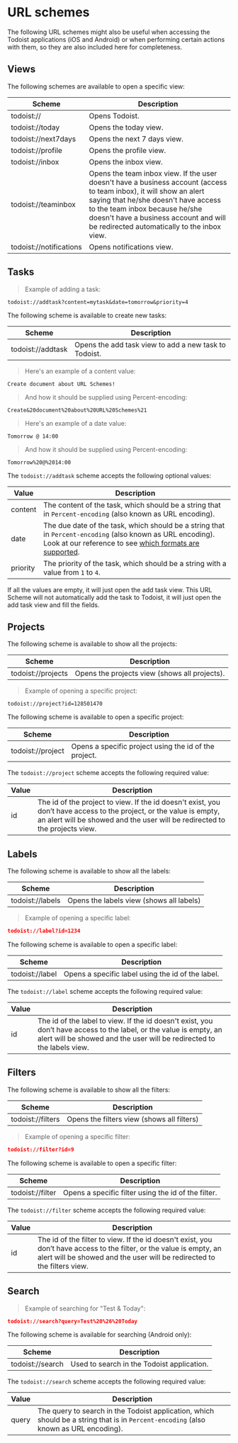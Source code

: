 # URL schemes

The following URL schemes might also be useful when accessing the Todoist applications (iOS and Android) or when performing certain actions with them, so they are also included here for completeness.

## Views

The following schemes are available to open a specific view:

Scheme | Description
------ | -----------
todoist:// | Opens Todoist.
todoist://today | Opens the today view.
todoist://next7days | Opens the next 7 days view.
todoist://profile | Opens the profile view.
todoist://inbox | Opens the inbox view.
todoist://teaminbox | Opens the team inbox view. If the user doesn't have a business account (access to team inbox), it will show an alert saying that he/she doesn't have access to the team inbox because he/she doesn't have a business account and will be redirected automatically to the inbox view.
todoist://notifications | Opens notifications view.

## Tasks

> Example of adding a task:

```shell
todoist://addtask?content=mytask&date=tomorrow&priority=4
```

The following scheme is available to create new tasks:

Scheme | Description
------ | -----------
todoist://addtask | Opens the add task view to add a new task to Todoist.

> Here's an example of a content value:

```shell
Create document about URL Schemes!
```

> And how it should be supplied using Percent-encoding:

```shell
Create&20document%20about%20URL%20Schemes%21
```

> Here's an example of a date value:

```shell
Tomorrow @ 14:00
```

> And how it should be supplied using Percent-encoding:

```shell
Tomorrow%20@%2014:00
```

The `todoist://addtask` scheme accepts the following optional values:

Value | Description
----  | -----------
content | The content of the task, which should be a string that in `Percent-encoding` (also known as URL encoding).
date | The due date of the task, which should be a string that in `Percent-encoding` (also known as URL encoding). Look at our reference to see [which formats are supported](https://todoist.com/Help/DatesTimes).
priority | The priority of the task, which should be a string with a value from `1` to `4`.

If all the values are empty, it will just open the add task view. This URL Scheme will not automatically add the task to Todoist, it will just open the add task view and fill the fields.

## Projects

The following scheme is available to show all the projects:

Scheme | Description
------ | -----------
todoist://projects | Opens the projects view (shows all projects).

> Example of opening a specific project:

```shell
todoist://project?id=128501470
```

The following scheme is available to open a specific project:

Scheme | Description
------ | -----------
todoist://project | Opens a specific project using the id of the project.

The `todoist://project` scheme accepts the following required value:

Value | Description
----  | -----------
id | The id of the project to view. If the id doesn't exist, you don’t have access to the project, or the value is empty, an alert will be showed and the user will be redirected to the projects view.

## Labels

The following scheme is available to show all the labels:

Scheme | Description
------ | -----------
todoist://labels | Opens the labels view (shows all labels)

> Example of opening a specific label:

```json
todoist://label?id=1234
```

The following scheme is available to open a specific label:

Scheme | Description
------ | -----------
todoist://label | Opens a specific label using the id of the label.

The `todoist://label` scheme accepts the following required value:

Value | Description
----  | -----------
id | The id of the label to view. If the id doesn't exist, you don’t have access to the label, or the value is empty, an alert will be showed and the user will be redirected to the labels view.

## Filters

The following scheme is available to show all the filters:

Scheme | Description
------ | -----------
todoist://filters | Opens the filters view (shows all filters)

> Example of opening a specific filter:

```json
todoist://filter?id=9
```

The following scheme is available to open a specific filter:

Scheme | Description
------ | -----------
todoist://filter | Opens a specific filter using the id of the filter.

The `todoist://filter` scheme accepts the following required value:

Value | Description
----  | -----------
id | The id of the filter to view. If the id doesn't exist, you don’t have access to the filter, or the value is empty, an alert will be showed and the user will be redirected to the filters view.


## Search

> Example of searching for "Test & Today":

```json
todoist://search?query=Test%20%26%20Today
```

The following scheme is available for searching (Android only):

Scheme | Description
------ | -----------
todoist://search | Used to search in the Todoist application.

The `todoist://search` scheme accepts the following required value:

Value | Description
----  | -----------
query | The query to search in the Todoist application, which should be a string that is in `Percent-encoding` (also known as URL encoding).
